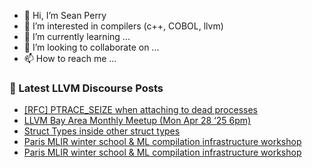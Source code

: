 - 👋 Hi, I’m Sean Perry
- 👀 I’m interested in compilers (c++, COBOL, llvm)
- 🌱 I’m currently learning ...
- 💞️ I’m looking to collaborate on ...
- 📫 How to reach me ...

<!---
s66perry/s66perry is a ✨ special ✨ repository because its `README.md` (this file) appears on your GitHub profile.
You can click the Preview link to take a look at your changes.
--->
### 📕 Latest LLVM Discourse Posts

<!-- DISCOURSE-LLVM:START -->
- [[RFC] PTRACE_SEIZE when attaching to dead processes](https://discourse.llvm.org/t/rfc-ptrace-seize-when-attaching-to-dead-processes/85825#post_17)
- [LLVM Bay Area Monthly Meetup &lpar;Mon Apr 28 ‘25 6pm&rpar;](https://discourse.llvm.org/t/llvm-bay-area-monthly-meetup-mon-apr-28-25-6pm/85914#post_2)
- [Struct Types inside other struct types](https://discourse.llvm.org/t/struct-types-inside-other-struct-types/86208#post_5)
- [Paris MLIR winter school &amp; ML compilation infrastructure workshop](https://discourse.llvm.org/t/paris-mlir-winter-school-ml-compilation-infrastructure-workshop/83432#post_7)
- [Paris MLIR winter school &amp; ML compilation infrastructure workshop](https://discourse.llvm.org/t/paris-mlir-winter-school-ml-compilation-infrastructure-workshop/83432#post_6)
<!-- DISCOURSE-LLVM:END -->
